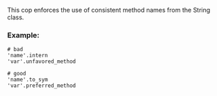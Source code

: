 This cop enforces the use of consistent method names
from the String class.

### Example:
    # bad
    'name'.intern
    'var'.unfavored_method

    # good
    'name'.to_sym
    'var'.preferred_method